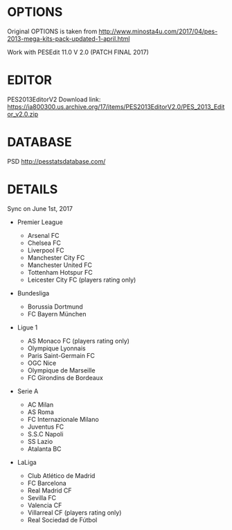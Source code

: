 # OPTIONS
Original OPTIONS is taken from 
http://www.minosta4u.com/2017/04/pes-2013-mega-kits-pack-updated-1-april.html

Work with PESEdit 11.0 V 2.0 (PATCH FINAL 2017)

# EDITOR 
PES2013EditorV2
Download link: https://ia800300.us.archive.org/17/items/PES2013EditorV2.0/PES_2013_Editor_v2.0.zip

# DATABASE
PSD
http://pesstatsdatabase.com/

# DETAILS
Sync on June 1st, 2017

* Premier League
	* Arsenal FC
	* Chelsea FC
	* Liverpool FC
	* Manchester City FC
	* Manchester United FC
	* Tottenham Hotspur FC
	* Leicester City FC (players rating only)

* Bundesliga
	* Borussia Dortmund
	* FC Bayern München

* Ligue 1
	* AS Monaco FC (players rating only)
	* Olympique Lyonnais
	* Paris Saint-Germain FC
	* OGC Nice
	* Olympique de Marseille
	* FC Girondins de Bordeaux

* Serie A
	* AC Milan
	* AS Roma
	* FC Internazionale Milano
	* Juventus FC
	* S.S.C Napoli
	* SS Lazio
	* Atalanta BC

* LaLiga
	* Club Atlético de Madrid
	* FC Barcelona
	* Real Madrid CF
	* Sevilla FC
	* Valencia CF
	* Villarreal CF (players rating only)
	* Real Sociedad de Fútbol